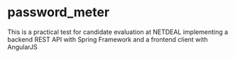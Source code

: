 # password_meter
This is a practical test for candidate evaluation at NETDEAL implementing a backend REST API with Spring Framework and a frontend client with AngularJS
